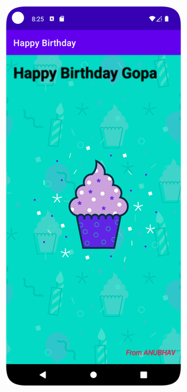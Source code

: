 ![alt text](https://github.com/Mr-Anubhav-pandey/-basic-android-java-birthday-card-app/blob/master/birthdaySS.png)